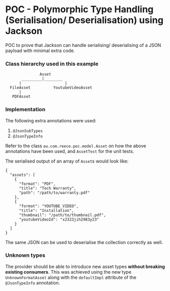POC - Polymorphic Type Handling (Serialisation/ Deserialisation) using Jackson
==============================================================================

POC to prove that Jackson can handle serialising/ deserialising of a JSON payload with minimal extra code.

### Class hierarchy used in this example

                   Asset
           _________|________
          |                   |
      FileAsset          YoutubeVideoAsset
          |
       PDFAsset
           

### Implementation
The following extra annotations were used:
1. `@JsonSubTypes`
2. `@JsonTypeInfo`

Refer to the class `au.com.reece.poc.model.Asset` on how the above annotations have been used, and `AssetTest` for the unit tests.

The serialised output of an array of `Asset`s would look like:
```
{
  "assets": [
    {
      "format": "PDF",
      "title": "Tech Warranty",
      "path": "/path/to/warranty.pdf"
    },
    {
      "format": "YOUTUBE_VIDEO",
      "title": "Installation",
      "thumbnail": "/path/to/thumbnail.pdf",
      "youtubeVideoId": "x2323jih2983y23"
    }
  ]
}
```
The same JSON can be used to deserialise the collection correctly as well.

### Unknown types
The provider should be able to introduce new asset types **without breaking existing consumers**. 
This was achieved using the new type `UnknownFormatAsset` along with the `defaultImpl` attribute of the `@JsonTypeInfo` annotation.
 
 